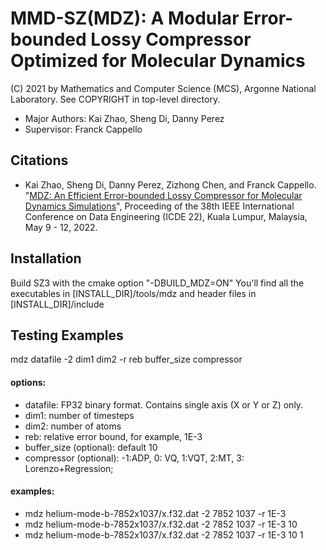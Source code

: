 MMD-SZ(MDZ): A Modular Error-bounded Lossy Compressor Optimized for Molecular Dynamics
=====
(C) 2021 by Mathematics and Computer Science (MCS), Argonne National Laboratory.
See COPYRIGHT in top-level directory.

* Major Authors: Kai Zhao, Sheng Di, Danny Perez 
* Supervisor: Franck Cappello

## Citations
* Kai Zhao, Sheng Di, Danny Perez, Zizhong Chen, and Franck Cappello. "[MDZ: An Efficient Error-bounded Lossy Compressor for Molecular Dynamics Simulations](https://ieeexplore.ieee.org/document/9835212)", Proceeding of the 38th IEEE International Conference on Data Engineering (ICDE 22), Kuala Lumpur, Malaysia, May 9 -
  12, 2022.
 
## Installation

Build SZ3 with the cmake option "-DBUILD_MDZ=ON"
You'll find all the executables in [INSTALL_DIR]/tools/mdz and header files in [INSTALL_DIR]/include

## Testing Examples
mdz datafile -2 dim1 dim2 -r reb buffer_size compressor
#### options:
* datafile: FP32 binary format. Contains single axis (X or Y or Z) only.
* dim1: number of timesteps
* dim2: number of atoms 
* reb: relative error bound, for example, 1E-3
* buffer_size (optional): default 10
* compressor (optional): -1:ADP, 0: VQ, 1:VQT, 2:MT, 3: Lorenzo+Regression;  

#### examples:
* mdz helium-mode-b-7852x1037/x.f32.dat -2 7852 1037 -r 1E-3
* mdz helium-mode-b-7852x1037/x.f32.dat -2 7852 1037 -r 1E-3 10
* mdz helium-mode-b-7852x1037/x.f32.dat -2 7852 1037 -r 1E-3 10 1
